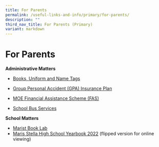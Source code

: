 ```yaml
---
title: For Parents
permalink: /useful-links-and-info/primary/for-parents/
description: ""
third_nav_title: For Parents (Primary)
variant: markdown
---
```

# For Parents

**Administrative Matters**

*   [Books, Uniform and Name Tags](/useful-links-and-info/primary/for-students/books-uniform-and-name-tags/)

    
*   [Group Personal Accident (GPA) Insurance Plan](/useful-links-and-info/primary/for-students/group-personal-accident-gpa-insurance-plan-for-students/)

*   [MOE Financial Assistance Scheme (FAS)](https://www.moe.gov.sg/financial-matters/financial-assistance)  

*   [School Bus Services](/useful-links-and-info/primary/for-students/school-bus-services/)

**School Matters**
*   [Marist Book Lab](/maristbooklab/)
*   [Maris Stella High School Yearbook 2022](https://online.fliphtml5.com/obrr/bzwk/) (flipped version for online viewing)